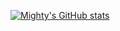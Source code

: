 [![Mighty's GitHub stats](https://github-readme-stats.vercel.app/api?username=ebhailu&show_icons=true)](https://github.com/anuraghazra/github-readme-stats)
